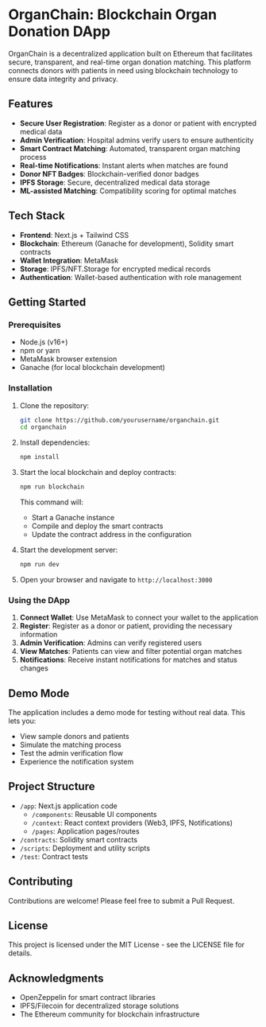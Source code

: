 # OrganChain: Blockchain Organ Donation DApp

OrganChain is a decentralized application built on Ethereum that facilitates secure, transparent, and real-time organ donation matching. This platform connects donors with patients in need using blockchain technology to ensure data integrity and privacy.

## Features

- **Secure User Registration**: Register as a donor or patient with encrypted medical data
- **Admin Verification**: Hospital admins verify users to ensure authenticity
- **Smart Contract Matching**: Automated, transparent organ matching process
- **Real-time Notifications**: Instant alerts when matches are found
- **Donor NFT Badges**: Blockchain-verified donor badges
- **IPFS Storage**: Secure, decentralized medical data storage
- **ML-assisted Matching**: Compatibility scoring for optimal matches

## Tech Stack

- **Frontend**: Next.js + Tailwind CSS 
- **Blockchain**: Ethereum (Ganache for development), Solidity smart contracts
- **Wallet Integration**: MetaMask
- **Storage**: IPFS/NFT.Storage for encrypted medical records
- **Authentication**: Wallet-based authentication with role management

## Getting Started

### Prerequisites

- Node.js (v16+)
- npm or yarn
- MetaMask browser extension
- Ganache (for local blockchain development)

### Installation

1. Clone the repository:
   ```bash
   git clone https://github.com/yourusername/organchain.git
   cd organchain
   ```

2. Install dependencies:
   ```bash
   npm install
   ```

3. Start the local blockchain and deploy contracts:
   ```bash
   npm run blockchain
   ```
   This command will:
   - Start a Ganache instance
   - Compile and deploy the smart contracts
   - Update the contract address in the configuration

4. Start the development server:
   ```bash
   npm run dev
   ```

5. Open your browser and navigate to `http://localhost:3000`

### Using the DApp

1. **Connect Wallet**: Use MetaMask to connect your wallet to the application
2. **Register**: Register as a donor or patient, providing the necessary information
3. **Admin Verification**: Admins can verify registered users
4. **View Matches**: Patients can view and filter potential organ matches
5. **Notifications**: Receive instant notifications for matches and status changes

## Demo Mode

The application includes a demo mode for testing without real data. This lets you:
- View sample donors and patients
- Simulate the matching process
- Test the admin verification flow
- Experience the notification system

## Project Structure

- `/app`: Next.js application code
  - `/components`: Reusable UI components
  - `/context`: React context providers (Web3, IPFS, Notifications)
  - `/pages`: Application pages/routes
- `/contracts`: Solidity smart contracts
- `/scripts`: Deployment and utility scripts
- `/test`: Contract tests

## Contributing

Contributions are welcome! Please feel free to submit a Pull Request.

## License

This project is licensed under the MIT License - see the LICENSE file for details.

## Acknowledgments

- OpenZeppelin for smart contract libraries
- IPFS/Filecoin for decentralized storage solutions
- The Ethereum community for blockchain infrastructure
